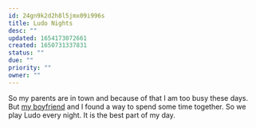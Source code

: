 ```yaml
---
id: 24gn9k2d2h8l5jmx09i996s
title: Ludo Nights
desc: ""
updated: 1654173072661
created: 1650731337831
status: ""
due: ""
priority: ""
owner: ""
---
```


So my parents are in town and because of that I am too busy these days. But [my boyfriend](https://twitter.com/iliekcomputers) and I found a way to spend some time together. So we play Ludo every night. It is the best part of my day.
